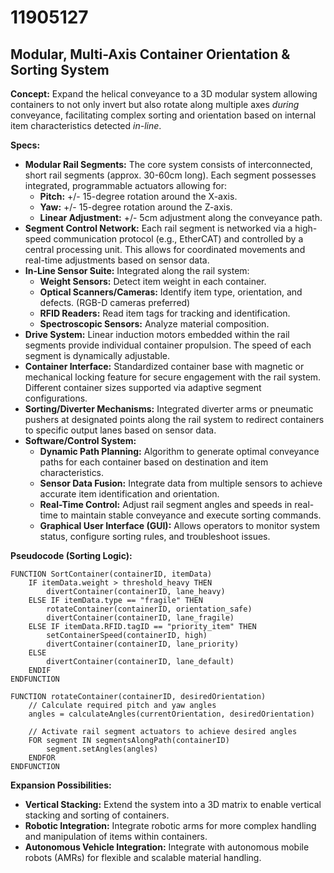 # 11905127

## Modular, Multi-Axis Container Orientation & Sorting System

**Concept:** Expand the helical conveyance to a 3D modular system allowing containers to not only invert but also rotate along multiple axes *during* conveyance, facilitating complex sorting and orientation based on internal item characteristics detected *in-line*.

**Specs:**

*   **Modular Rail Segments:** The core system consists of interconnected, short rail segments (approx. 30-60cm long). Each segment possesses integrated, programmable actuators allowing for:
    *   **Pitch:** +/- 15-degree rotation around the X-axis.
    *   **Yaw:** +/- 15-degree rotation around the Z-axis.
    *   **Linear Adjustment:** +/- 5cm adjustment along the conveyance path.
*   **Segment Control Network:** Each rail segment is networked via a high-speed communication protocol (e.g., EtherCAT) and controlled by a central processing unit.  This allows for coordinated movements and real-time adjustments based on sensor data.
*   **In-Line Sensor Suite:**  Integrated along the rail system:
    *   **Weight Sensors:** Detect item weight in each container.
    *   **Optical Scanners/Cameras:** Identify item type, orientation, and defects.  (RGB-D cameras preferred)
    *   **RFID Readers:**  Read item tags for tracking and identification.
    *   **Spectroscopic Sensors:** Analyze material composition.
*   **Drive System:** Linear induction motors embedded within the rail segments provide individual container propulsion. The speed of each segment is dynamically adjustable.
*   **Container Interface:** Standardized container base with magnetic or mechanical locking feature for secure engagement with the rail system. Different container sizes supported via adaptive segment configurations.
*   **Sorting/Diverter Mechanisms:** Integrated diverter arms or pneumatic pushers at designated points along the rail system to redirect containers to specific output lanes based on sensor data.
*   **Software/Control System:**
    *   **Dynamic Path Planning:** Algorithm to generate optimal conveyance paths for each container based on destination and item characteristics.
    *   **Sensor Data Fusion:**  Integrate data from multiple sensors to achieve accurate item identification and orientation.
    *   **Real-Time Control:**  Adjust rail segment angles and speeds in real-time to maintain stable conveyance and execute sorting commands.
    *   **Graphical User Interface (GUI):** Allows operators to monitor system status, configure sorting rules, and troubleshoot issues.

**Pseudocode (Sorting Logic):**

```
FUNCTION SortContainer(containerID, itemData)
    IF itemData.weight > threshold_heavy THEN
        divertContainer(containerID, lane_heavy)
    ELSE IF itemData.type == "fragile" THEN
        rotateContainer(containerID, orientation_safe)
        divertContainer(containerID, lane_fragile)
    ELSE IF itemData.RFID.tagID == "priority_item" THEN
        setContainerSpeed(containerID, high)
        divertContainer(containerID, lane_priority)
    ELSE
        divertContainer(containerID, lane_default)
    ENDIF
ENDFUNCTION

FUNCTION rotateContainer(containerID, desiredOrientation)
    // Calculate required pitch and yaw angles
    angles = calculateAngles(currentOrientation, desiredOrientation)

    // Activate rail segment actuators to achieve desired angles
    FOR segment IN segmentsAlongPath(containerID)
        segment.setAngles(angles)
    ENDFOR
ENDFUNCTION

```

**Expansion Possibilities:**

*   **Vertical Stacking:** Extend the system into a 3D matrix to enable vertical stacking and sorting of containers.
*   **Robotic Integration:** Integrate robotic arms for more complex handling and manipulation of items within containers.
*   **Autonomous Vehicle Integration:** Integrate with autonomous mobile robots (AMRs) for flexible and scalable material handling.